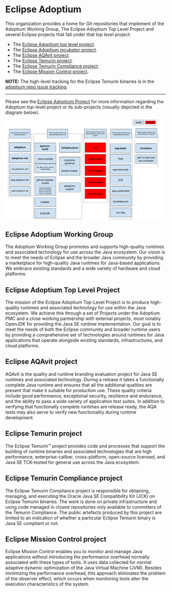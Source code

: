 # Eclipse Adoptium

This organization provides a home for Git repositories that implement of the Adoptium Working Group, The Eclipse Adoptium Top Level Project and several Eclipse projects that fall under that top level project:

* The [Eclipse Adoptium top level project](https://projects.eclipse.org/projects/adoptium).
* The [Eclipse Adoptium incubator project](https://projects.eclipse.org/projects/adoptium.incubator).
* The [Eclipse AQAvit project](https://projects.eclipse.org/projects/adoptium.aqavit).
* The [Eclipse Temurin project](https://projects.eclipse.org/projects/adoptium.temurin).
* The [Eclipse Temurin Compliance project](https://projects.eclipse.org/projects/adoptium.temurin-compliance).
* The [Eclipse Mission Control project](https://projects.eclipse.org/projects/adoptium.mc).

**NOTE:** The high-level tracking for the Eclipse Temurin binaries is in the [adoptium repo issue tracking](https://www.github.com/adoptium/adoptium/issues).

----

Please see the [Eclipse Adoptium Project](https://projects.eclipse.org/projects/adoptium) for more information regarding the Adoptium top-level project or its sub-projects (visually depicted in the diagram below).

![Extra Projects](images/AdoptiumCoreRepoRelationshipsDiagram.png)

## Eclipse Adoptium Working Group

The Adoptium Working Group promotes and supports high-quality runtimes and associated technology for use across the Java ecosystem.
Our vision is to meet the needs of Eclipse and the broader Java community by providing a marketplace for high-quality Java runtimes for
Java-based applications. We embrace existing standards and a wide variety of hardware and cloud platforms.

## Eclipse Adoptium Top Level Project

The mission of the Eclipse Adoptium Top-Level Project is to produce high-quality runtimes and associated technology for use within the Java ecosystem.  We achieve this through a set of Projects under the Adoptium PMC and a close working partnership with external projects, most notably OpenJDK for providing the Java SE runtime implementation. Our goal is to meet the needs of both the Eclipse community and broader runtime users by providing a comprehensive set of technologies around runtimes for Java applications that operate alongside existing standards, infrastructures, and cloud platforms.

## Eclipse AQAvit project

AQAvit is the quality and runtime branding evaluation project for Java SE runtimes and associated technology.  During a release it takes a functionally complete Java runtime and ensures that all the additional qualities are present that make it suitable for production use.  These quality criteria include good performance, exceptional security, resilience and endurance, and the ability to pass a wide variety of application test suites.  In addition to verifying that functionally complete runtimes are release ready, the AQA tests may also serve to verify new functionality during runtime development.

## Eclipse Temurin project

The Eclipse Temurin™ project provides code and processes that support the building of runtime binaries and associated technologies that are high performance, enterprise-caliber, cross-platform, open-source licensed, and Java SE TCK-tested for general use across the Java ecosystem.

## Eclipse Temurin Compliance project

The Eclipse Temurin Compliance project is responsible for obtaining, managing, and executing the Oracle Java SE Compatibility Kit (JCK) on Eclipse Temurin binaries.  The work is done on private infrastructure and using code managed in closed repositories only available to committers of the Temurin Compliance.  The public artefacts produced by this project are limited to an indication of whether a particular Eclipse Temurin binary is Java SE compliant or not.

## Eclipse Mission Control project

Eclipse Mission Control enables you to monitor and manage Java applications without introducing the performance overhead normally associated with these types of tools. It uses data collected for normal adaptive dynamic optimization of the Java Virtual Machine (JVM). Besides minimizing the performance overhead, this approach eliminates the problem of the observer effect, which occurs when monitoring tools alter the execution characteristics of the system.
